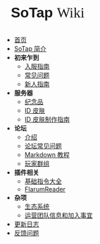 <div class="no-selection" onclick="location.href='/'" style="font-size: 2rem; margin-left: 16px; margin-bottom: 32px; cursor: pointer;">
<span style="font-family: Poppins, sans-serif; font-weight: 700">SoTap</span> <span style="font-family: Georgia, serif; font-weight: 500">Wiki</span>
</div>

- [首页](index.md)
- [SoTap 简介](introduction.md)
- **初来乍到**
    - [入服指南](getting-started/preparation.md)
    - [常见问题](getting-started/faq.md)
    - [新人指南](getting-started/start.md)
- **服务器**
    - [纪念品](wonderland/souvenir.md)
    - [ID 皮肤](wonderland/IDskin.md)
    - [ID 皮肤制作指南](wonderland/HowToMakeIDskin.md)
- **论坛**
    - [介绍](forum/introduction.md)
    - [论坛常见问题](forum/faq.md)
    - [Markdown 教程](forum/markdown-tutorial.md)
    - [玩家群组](/groups.md)
- **插件相关**
    - [基础指令大全](plugins/basic-commands.md)
    - [FlarumReader](plugins/flarum-reader.md)
- **杂项**
  - [生态系统](//sotap.org/ecosystem)
  - [运营团队信息和加入事宜](about/management.md)
- [更新日志](https://github.com/sotapmc/SotapWiki/commits/v2)
- [反馈问题](https://github.com/sotapmc/SotapWiki/issues)
